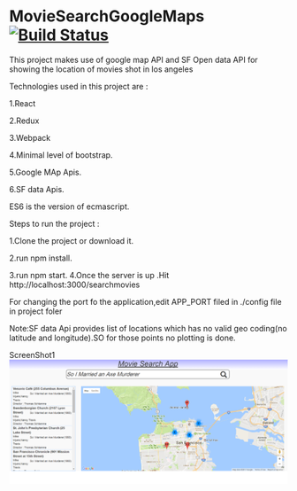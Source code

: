# MovieSearchGoogleMaps [![Build Status](https://travis-ci.org/anil26/MovieSearchGoogleMaps.svg?branch=master)](https://travis-ci.org/anil26/MovieSearchGoogleMaps)
 
This project makes use of google map API and SF Open data API for showing the location of movies shot in los angeles

Technologies used in this project are :

1.React

2.Redux

3.Webpack

4.Minimal level of bootstrap.

5.Google MAp Apis.

6.SF data Apis.

ES6 is the version of ecmascript.


Steps to run the project :

1.Clone the project or download it.

2.run npm install.

3.run npm start.
4.Once the server is up .Hit http://localhost:3000/searchmovies


For changing the port fo the application,edit APP_PORT filed in ./config file in project foler

Note:SF data Api provides list of locations which has no valid geo coding(no latitude and longitude).SO for those points no plotting is done.

ScreenShot1
<img src = "https://github.com/anil26/MovieSearchGoogleMaps/blob/master/moviesearch1.png"/>

